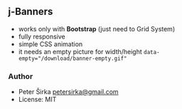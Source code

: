 ## j-Banners

- works only with __Bootstrap__ (just need to Grid System)
- fully responsive
- simple CSS animation
- it needs an empty picture for width/height `data-empty="/download/banner-empty.gif"`

### Author

- Peter Širka <petersirka@gmail.com>
- License: MIT